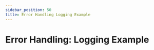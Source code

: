```yaml
---
sidebar_position: 50
title: Error Handling Logging Example
---
```


# Error Handling: Logging Example